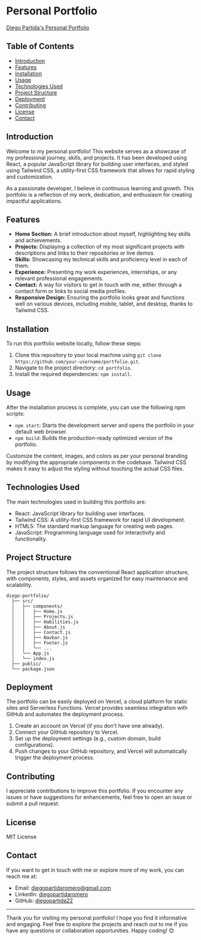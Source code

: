# Personal Portfolio

[Diego Partida's Personal Portfolio](https://diegopartida-portfolio.vercel.app/)


## Table of Contents

- [Introduction](#introduction)
- [Features](#features)
- [Installation](#installation)
- [Usage](#usage)
- [Technologies Used](#technologies-used)
- [Project Structure](#project-structure)
- [Deployment](#deployment)
- [Contributing](#contributing)
- [License](#license)
- [Contact](#contact)

## Introduction

Welcome to my personal portfolio! This website serves as a showcase of my professional journey, skills, and projects. It has been developed using React, a popular JavaScript library for building user interfaces, and styled using Tailwind CSS, a utility-first CSS framework that allows for rapid styling and customization.

As a passionate developer, I believe in continuous learning and growth. This portfolio is a reflection of my work, dedication, and enthusiasm for creating impactful applications.

## Features

- **Home Section:** A brief introduction about myself, highlighting key skills and achievements.
- **Projects:** Displaying a collection of my most significant projects with descriptions and links to their repositories or live demos.
- **Skills:** Showcasing my technical skills and proficiency level in each of them.
- **Experience:** Presenting my work experiences, internships, or any relevant professional engagements.
- **Contact:** A way for visitors to get in touch with me, either through a contact form or links to social media profiles.
- **Responsive Design:** Ensuring the portfolio looks great and functions well on various devices, including mobile, tablet, and desktop, thanks to Tailwind CSS.

## Installation

To run this portfolio website locally, follow these steps:

1. Clone this repository to your local machine using `git clone https://github.com/your-username/portfolio.git`.
2. Navigate to the project directory: `cd portfolio`.
3. Install the required dependencies: `npm install`.

## Usage

After the installation process is complete, you can use the following npm scripts:

- `npm start`: Starts the development server and opens the portfolio in your default web browser.
- `npm build`: Builds the production-ready optimized version of the portfolio.

Customize the content, images, and colors as per your personal branding by modifying the appropriate components in the codebase. Tailwind CSS makes it easy to adjust the styling without touching the actual CSS files.

## Technologies Used

The main technologies used in building this portfolio are:

- React: JavaScript library for building user interfaces.
- Tailwind CSS: A utility-first CSS framework for rapid UI development.
- HTML5: The standard markup language for creating web pages.
- JavaScript: Programming language used for interactivity and functionality.

## Project Structure

The project structure follows the conventional React application structure, with components, styles, and assets organized for easy maintenance and scalability.

```
diego-portfolio/
  ├── src/
  │   ├── components/
  │   │   ├── Home.js
  │   │   ├── Projects.js
  │   │   ├── Habilities.js
  │   │   ├── About.js
  │   │   ├── Contact.js
  │   │   ├── Navbar.js
  │   │   ├── Footer.js
  │   │   └── ...
  │   └── App.js
  │   └── index.js
  ├── public/
  └── package.json
```

## Deployment

The portfolio can be easily deployed on Vercel, a cloud platform for static sites and Serverless Functions. Vercel provides seamless integration with GitHub and automates the deployment process.

1. Create an account on Vercel (if you don't have one already).
2. Connect your GitHub repository to Vercel.
3. Set up the deployment settings (e.g., custom domain, build configurations).
4. Push changes to your GitHub repository, and Vercel will automatically trigger the deployment process.

## Contributing

I appreciate contributions to improve this portfolio. If you encounter any issues or have suggestions for enhancements, feel free to open an issue or submit a pull request.

## License

MIT License

## Contact

If you want to get in touch with me or explore more of my work, you can reach me at:

- Email: diegopartidaromero@gmail.com
- LinkedIn: [diegopartidaromero](https://www.linkedin.com/in/diegopartidaromero/)
- GitHub: [diegopartida22](https://github.com/diegopartida22/)

---

Thank you for visiting my personal portfolio! I hope you find it informative and engaging. Feel free to explore the projects and reach out to me if you have any questions or collaboration opportunities. Happy coding! 😊
